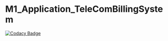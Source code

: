 # M1_Application_TeleComBillingSystem
[![Codacy Badge](https://app.codacy.com/project/badge/Grade/4fbc83ed871c4a8eaadd953fb7787cbd)](https://www.codacy.com/gh/Sasi046/M1_Application_TeleComBillingSystem/dashboard?utm_source=github.com&amp;utm_medium=referral&amp;utm_content=Sasi046/M1_Application_TeleComBillingSystem&amp;utm_campaign=Badge_Grade)
